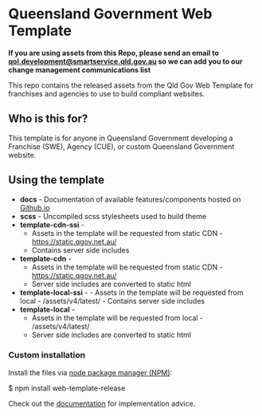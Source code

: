 # Queensland Government Web Template

**If you are using assets from this Repo, please send an email to qol.development@smartservice.qld.gov.au so we can add you to our change management communications list**

This repo contains the released assets from the Qld Gov Web Template for franchises and agencies to use to build compliant websites.

## Who is this for?
This template is for anyone in Queensland Government developing a Franchise (SWE), Agency (CUE), or custom Queensland Government website.

## Using the template
 - **docs** - Documentation of available features/components hosted on [Github.io](https://qld-gov-au.github.io/web-template-release/)
 - **scss** - Uncompiled scss stylesheets used to build theme
 - **template-cdn-ssi** -
      - Assets in the template will be requested from static CDN - https://static.qgov.net.au/
      - Contains server side includes
 - **template-cdn** -
     - Assets in the template will be requested from static CDN - https://static.qgov.net.au/
     - Server side includes are converted to static html
 - **template-local-ssi** -
       - Assets in the template will be requested from local - /assets/v4/latest/
       - Contains server side includes
  - **template-local** -
      - Assets in the template will be requested from local - /assets/v4/latest/
      - Server side includes are converted to static html


### Custom installation
Install the files via <a href="https://nodejs.org/en/">node package manager (NPM)</a>:

$ npm install web-template-release

Check out the <a href="https://qld-gov-au.github.io/web-template-release/">documentation</a> for implementation advice.
